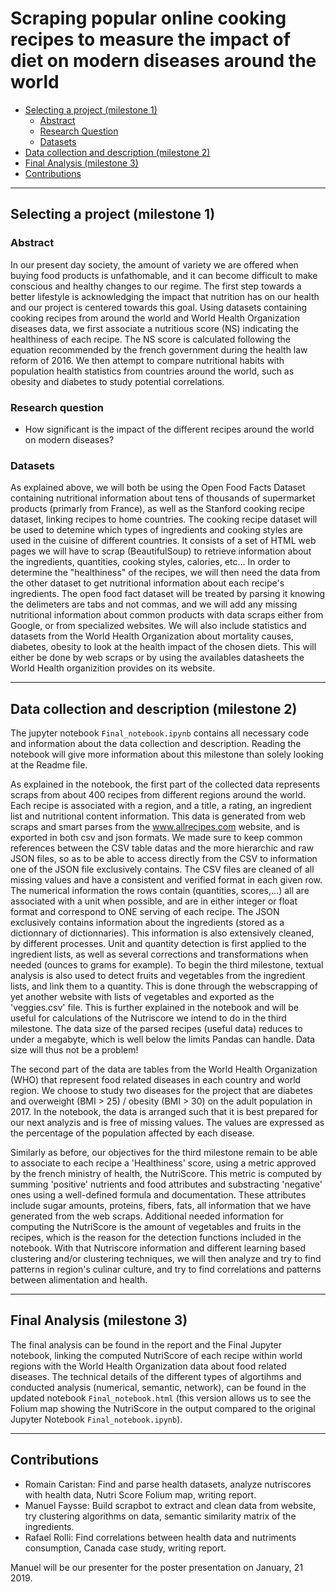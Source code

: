 Scraping popular online cooking recipes to measure the impact of diet on modern diseases around the world
================

*   [Selecting a project (milestone 1)](#milestone_1)
    *   [Abstract](#abstract)
    *   [Research Question](#question)
    *   [Datasets](#datasets)
*   [Data collection and description (milestone 2)](#milestone_2)
*   [Final Analysis (milestone 3)](#milestone_3)
*   [Contributions](#contributions)


* * *

<h2 id="milestone_1">Selecting a project (milestone 1)</h2>

<h3 id="abstract">Abstract</h3>

In our present day society, the amount of variety we are offered when buying food products is unfathomable, and it can become difficult to make conscious and healthy changes to our regime. The first step towards a better lifestyle is acknowledging the impact that nutrition has on our health and our project is centered towards this goal. Using datasets containing cooking recipes from around the world and World Health Organization diseases data, we first associate a nutritious score (NS) indicating the healthiness of each recipe. The NS score is calculated following the equation recommended by the french government during the health law reform of 2016. We then attempt to compare nutritional habits with population health statistics from countries around the world, such as obesity and diabetes to study potential correlations. 

<h3 id="question">Research question</h3>

-  How significant is the impact of the different recipes around the world on modern diseases?

<h3 id="datasets">Datasets</h3>

As explained above, we will both be using the Open Food Facts Dataset containing nutritional information about tens of thousands of supermarket products (primarly from France), as well as the Stanford cooking recipe dataset, linking recipes to home countries. The cooking recipe dataset will be used to detemine which types of ingredients and cooking styles are used in the cuisine of different countries. It consists of a set of HTML web pages we will have to scrap (BeautifulSoup) to retrieve information about the ingredients, quantities, cooking styles, calories, etc... In order to determine the "healthiness" of the recipes, we will then need the data from the other dataset to get nutritional information about each recipe's ingredients. The open food fact dataset will be treated by parsing it knowing the delimeters are tabs and not commas, and we will add any missing nutritional information about common products with data scraps either from Google, or from specialized websites. We will also include statistics and datasets from the World Health Organization about mortality causes, diabetes, obesity to look at the health impact of the chosen diets. This will either be done by web scraps or by using the availables datasheets the World Health organizition provides on its website.


* * *

<h2 id="milestone_2">Data collection and description (milestone 2)</h2>

The jupyter notebook `Final_notebook.ipynb` contains all necessary code and information about the data collection and description. Reading the notebook will give more information about this milestone than solely looking at the Readme file. 

As explained in the notebook, the first part of the collected data represents scraps from about 400 recipes from different regions around the world. Each recipe is associated with a region, and a title, a rating, an ingredient list and nutritional content information. This data is generated from web scraps and smart parses from the www.allrecipes.com website, and is exported in both csv and json formats. We made sure to keep common references between the CSV table datas and the more hierarchic and raw JSON files, so as to be able to access directly from the CSV to information one of the JSON file exclusively contains. The  CSV files are cleaned of all missing values and have a consistent and verified format in each given row. The numerical information the rows contain (quantities, scores,...) all are associated with a unit when possible, and are in either integer or float format and correspond to ONE serving of each recipe. The JSON exclusively contains information about the ingredients (stored as a dictionnary of dictionnaries). This information is also extensively cleaned, by different processes. Unit and quantity detection is first applied to the ingredient lists, as well as several corrections and transformations when needed (ounces to grams for example). To begin the third milestone, textual analysis is also used to detect fruits and vegetables from the ingredient lists, and link them to a quantity. This is done through the webscrapping of yet another website with lists of vegetables and exported as the 'veggies.csv' file. This is further explained in the notebook and will be useful for calculations of the Nutriscore we intend to do in the third milestone. The data size of the parsed recipes (useful data) reduces to under a megabyte, which is well below the limits Pandas can handle. Data size will thus not be a problem! 

The second part of the data are tables from the World Health Organization (WHO) that represent food related diseases in each country and world region. We choose to study two diseases for the project that are diabetes and overweight (BMI > 25) / obesity (BMI > 30) on the adult population in 2017. In the notebook, the data is arranged such that it is best prepared for our next analyzis and is free of missing values. The values are expressed as the percentage of the population affected by each disease.

Similarly as before, our objectives for the third milestone remain to be able to associate to each recipe a 'Healthiness' score, using a metric approved by the french ministry of health, the NutriScore. This metric is computed by summing 'positive' nutrients and food attributes and substracting 'negative' ones using a well-defined formula and documentation. These attributes include sugar amounts, proteins, fibers, fats, all information that we have generated from the web scraps. Additional needed information for computing the NutriScore is the amount of vegetables and fruits in the recipes, which is the reason for the detection functions included in the notebook. With that Nutriscore information and different learning based clustering and/or clustering techniques, we will then analyze and try to find patterns in region's culinar culture, and try to find correlations and patterns between alimentation and health. 

* * *

<h2 id="milestone_3">Final Analysis (milestone 3)</h2>

The final analysis can be found in the report and the Final Jupyter notebook, linking the computed NutriScore of each recipe within world regions with the World Health Organization data about food related diseases. The technical details  of the different types of algortihms and conducted analysis (numerical, semantic, network), can be found in the updated notebook `Final_notebook.html` (this version allows us to see the Folium map showing the NutriScore in the output compared to the original Jupyter Notebook `Final_notebook.ipynb`). 

* * *

<h2 id="contributions">Contributions</h2>

- Romain Caristan: Find and parse health datasets, analyze nutriscores with health data, Nutri Score Folium map, writing report.
- Manuel Faysse: Build scrapbot to extract and clean data from website, try clustering algorithms on data, semantic similarity matrix of the ingredients.
- Rafael Rolli: Find correlations between health data and nutriments consumption, Canada case study, writing report.

Manuel will be our presenter for the poster presentation on January, 21 2019.
